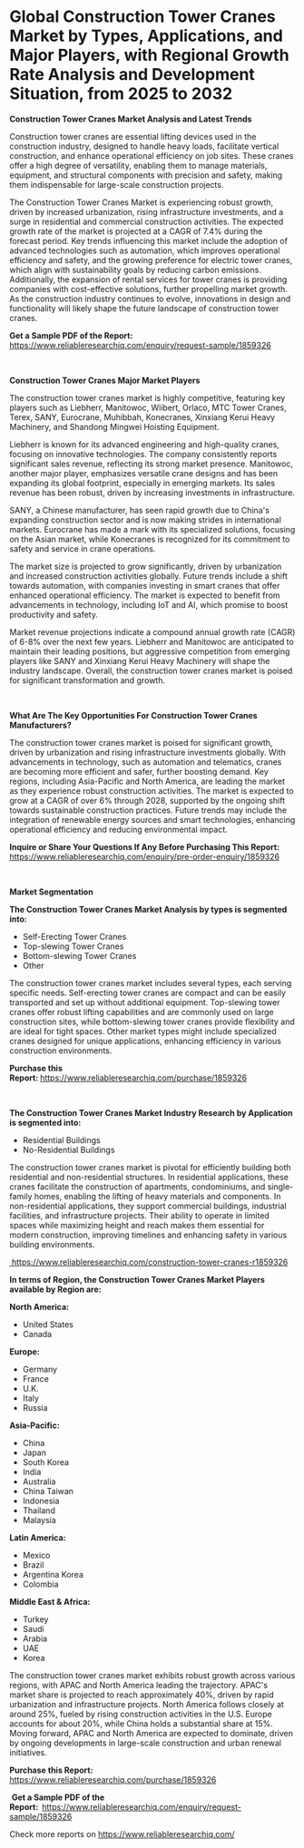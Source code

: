 <p><h1>Global Construction Tower Cranes Market by Types, Applications, and Major Players, with Regional Growth Rate Analysis and Development Situation, from 2025 to 2032</h1></p><p><strong>Construction Tower Cranes Market Analysis and Latest Trends</strong></p>
<p><p>Construction tower cranes are essential lifting devices used in the construction industry, designed to handle heavy loads, facilitate vertical construction, and enhance operational efficiency on job sites. These cranes offer a high degree of versatility, enabling them to manage materials, equipment, and structural components with precision and safety, making them indispensable for large-scale construction projects.</p><p>The Construction Tower Cranes Market is experiencing robust growth, driven by increased urbanization, rising infrastructure investments, and a surge in residential and commercial construction activities. The expected growth rate of the market is projected at a CAGR of 7.4% during the forecast period. Key trends influencing this market include the adoption of advanced technologies such as automation, which improves operational efficiency and safety, and the growing preference for electric tower cranes, which align with sustainability goals by reducing carbon emissions. Additionally, the expansion of rental services for tower cranes is providing companies with cost-effective solutions, further propelling market growth. As the construction industry continues to evolve, innovations in design and functionality will likely shape the future landscape of construction tower cranes.</p></p>
<p><strong>Get a Sample PDF of the Report:&nbsp;</strong> <a href="https://www.reliableresearchiq.com/enquiry/request-sample/1859326?utm_campaign=2926&utm_medium=2&utm_source=Github&utm_content=ia&utm_term=08042025&utm_id=construction-tower-cranes">https://www.reliableresearchiq.com/enquiry/request-sample/1859326</a></p>
<p>&nbsp;</p>
<p><strong>Construction Tower Cranes Major Market Players</strong></p>
<p><p>The construction tower cranes market is highly competitive, featuring key players such as Liebherr, Manitowoc, Wiibert, Orlaco, MTC Tower Cranes, Terex, SANY, Eurocrane, Muhibbah, Konecranes, Xinxiang Kerui Heavy Machinery, and Shandong Mingwei Hoisting Equipment. </p><p>Liebherr is known for its advanced engineering and high-quality cranes, focusing on innovative technologies. The company consistently reports significant sales revenue, reflecting its strong market presence. Manitowoc, another major player, emphasizes versatile crane designs and has been expanding its global footprint, especially in emerging markets. Its sales revenue has been robust, driven by increasing investments in infrastructure.</p><p>SANY, a Chinese manufacturer, has seen rapid growth due to China's expanding construction sector and is now making strides in international markets. Eurocrane has made a mark with its specialized solutions, focusing on the Asian market, while Konecranes is recognized for its commitment to safety and service in crane operations.</p><p>The market size is projected to grow significantly, driven by urbanization and increased construction activities globally. Future trends include a shift towards automation, with companies investing in smart cranes that offer enhanced operational efficiency. The market is expected to benefit from advancements in technology, including IoT and AI, which promise to boost productivity and safety.</p><p>Market revenue projections indicate a compound annual growth rate (CAGR) of 6-8% over the next few years. Liebherr and Manitowoc are anticipated to maintain their leading positions, but aggressive competition from emerging players like SANY and Xinxiang Kerui Heavy Machinery will shape the industry landscape. Overall, the construction tower cranes market is poised for significant transformation and growth.</p></p>
<p>&nbsp;</p>
<p><strong>What Are The Key Opportunities For Construction Tower Cranes Manufacturers?</strong></p>
<p><p>The construction tower cranes market is poised for significant growth, driven by urbanization and rising infrastructure investments globally. With advancements in technology, such as automation and telematics, cranes are becoming more efficient and safer, further boosting demand. Key regions, including Asia-Pacific and North America, are leading the market as they experience robust construction activities. The market is expected to grow at a CAGR of over 6% through 2028, supported by the ongoing shift towards sustainable construction practices. Future trends may include the integration of renewable energy sources and smart technologies, enhancing operational efficiency and reducing environmental impact.</p></p>
<p><strong>Inquire or Share Your Questions If Any Before Purchasing This Report:</strong> <a href="https://www.reliableresearchiq.com/enquiry/pre-order-enquiry/1859326?utm_campaign=2926&utm_medium=2&utm_source=Github&utm_content=ia&utm_term=08042025&utm_id=construction-tower-cranes">https://www.reliableresearchiq.com/enquiry/pre-order-enquiry/1859326</a></p>
<p>&nbsp;</p>
<p><strong>Market Segmentation</strong></p>
<p><strong>The Construction Tower Cranes Market Analysis by types is segmented into:</strong></p>
<p><ul><li>Self-Erecting Tower Cranes</li><li>Top-slewing Tower Cranes</li><li>Bottom-slewing Tower Cranes</li><li>Other</li></ul></p>
<p><p>The construction tower cranes market includes several types, each serving specific needs. Self-erecting tower cranes are compact and can be easily transported and set up without additional equipment. Top-slewing tower cranes offer robust lifting capabilities and are commonly used on large construction sites, while bottom-slewing tower cranes provide flexibility and are ideal for tight spaces. Other market types might include specialized cranes designed for unique applications, enhancing efficiency in various construction environments.</p></p>
<p><strong>Purchase this Report:&nbsp;</strong><a href="https://www.reliableresearchiq.com/purchase/1859326?utm_campaign=2926&utm_medium=2&utm_source=Github&utm_content=ia&utm_term=08042025&utm_id=construction-tower-cranes">https://www.reliableresearchiq.com/purchase/1859326</a></p>
<p>&nbsp;</p>
<p><strong>The Construction Tower Cranes Market Industry Research by Application is segmented into:</strong></p>
<p><ul><li>Residential Buildings</li><li>No-Residential Buildings</li></ul></p>
<p><p>The construction tower cranes market is pivotal for efficiently building both residential and non-residential structures. In residential applications, these cranes facilitate the construction of apartments, condominiums, and single-family homes, enabling the lifting of heavy materials and components. In non-residential applications, they support commercial buildings, industrial facilities, and infrastructure projects. Their ability to operate in limited spaces while maximizing height and reach makes them essential for modern construction, improving timelines and enhancing safety in various building environments.</p></p>
<p><a href="https://www.reliableresearchiq.com/construction-tower-cranes-r1859326?utm_campaign=2926&utm_medium=2&utm_source=Github&utm_content=ia&utm_term=08042025&utm_id=construction-tower-cranes">&nbsp;https://www.reliableresearchiq.com/construction-tower-cranes-r1859326</a></p>
<p><strong>In terms of Region, the Construction Tower Cranes Market Players available by Region are:</strong></p>
<p>
    <p> <strong> North America: </strong>
        <ul>
            <li>United States</li>
            <li>Canada</li>
        </ul>
        </p> 
    <p> <strong> Europe: </strong>
        <ul>
            <li>Germany</li>
            <li>France</li>
            <li>U.K.</li>
            <li>Italy</li>
            <li>Russia</li>
        </ul>
        </p> 
    <p> <strong> Asia-Pacific: </strong>
        <ul>
            <li>China</li>
            <li>Japan</li>
            <li>South Korea</li>
            <li>India</li>
            <li>Australia</li>
            <li>China Taiwan</li>
            <li>Indonesia</li>
            <li>Thailand</li>
            <li>Malaysia</li>
        </ul>
        </p> 
    <p> <strong> Latin America: </strong>
        <ul>
            <li>Mexico</li>
            <li>Brazil</li>
            <li>Argentina Korea</li>
            <li>Colombia</li>
        </ul>
        </p> 
    <p> <strong> Middle East & Africa: </strong>
        <ul>
            <li>Turkey</li>
            <li>Saudi</li>
            <li>Arabia</li>
            <li>UAE</li>
            <li>Korea</li>
        </ul>
    </p>
    </p>
<p><p>The construction tower cranes market exhibits robust growth across various regions, with APAC and North America leading the trajectory. APAC's market share is projected to reach approximately 40%, driven by rapid urbanization and infrastructure projects. North America follows closely at around 25%, fueled by rising construction activities in the U.S. Europe accounts for about 20%, while China holds a substantial share at 15%. Moving forward, APAC and North America are expected to dominate, driven by ongoing developments in large-scale construction and urban renewal initiatives.</p></p>
<p><strong>Purchase this Report: </strong><a href="https://www.reliableresearchiq.com/purchase/1859326?utm_campaign=2926&utm_medium=2&utm_source=Github&utm_content=ia&utm_term=08042025&utm_id=construction-tower-cranes">https://www.reliableresearchiq.com/purchase/1859326</a></p>
<p>&nbsp;<strong>Get a Sample PDF of the Report:&nbsp;&nbsp;</strong><a href="https://www.reliableresearchiq.com/enquiry/request-sample/1859326?utm_campaign=2926&utm_medium=2&utm_source=Github&utm_content=ia&utm_term=08042025&utm_id=construction-tower-cranes">https://www.reliableresearchiq.com/enquiry/request-sample/1859326</a></p>
<p><strong></strong></p>
<p>Check more reports on <a href="https://www.reliableresearchiq.com/?utm_campaign=2926&utm_medium=2&utm_source=Github&utm_content=ia&utm_term=08042025&utm_id=construction-tower-cranes">https://www.reliableresearchiq.com/</a></p>